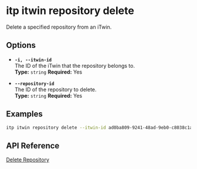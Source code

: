 # itp itwin repository delete

Delete a specified repository from an iTwin.

## Options

- **`-i, --itwin-id`**  
  The ID of the iTwin that the repository belongs to.  
  **Type:** `string` **Required:** Yes

- **`--repository-id`**  
  The ID of the repository to delete.  
  **Type:** `string` **Required:** Yes

## Examples

```bash
itp itwin repository delete --itwin-id ad0ba809-9241-48ad-9eb0-c8038c1a1d51 --repository-id bf4d8b36-25d7-4b72-b38b-12c1f0325f42
```

## API Reference

[Delete Repository](https://developer.bentley.com/apis/iTwins/operations/delete-repository/)
